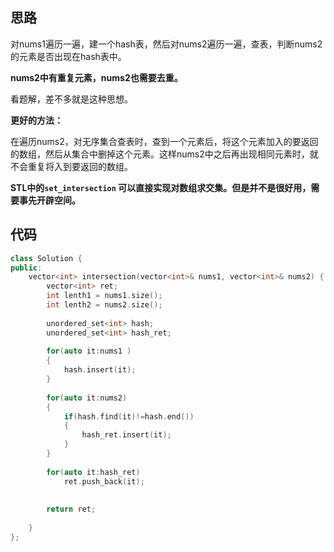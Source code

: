 ## 思路

对nums1遍历一遍，建一个hash表，然后对nums2遍历一遍，查表，判断nums2的元素是否出现在hash表中。

**nums2中有重复元素，nums2也需要去重。**

看题解，差不多就是这种思想。



**更好的方法：**

在遍历nums2，对无序集合查表时，查到一个元素后，将这个元素加入的要返回的数组，然后从集合中删掉这个元素。这样nums2中之后再出现相同元素时，就不会重复将入到要返回的数组。

**STL中的` set_intersection ` 可以直接实现对数组求交集。但是并不是很好用，需要事先开辟空间。**



## 代码

```c++
class Solution {
public:
    vector<int> intersection(vector<int>& nums1, vector<int>& nums2) {
        vector<int> ret;
        int lenth1 = nums1.size();
        int lenth2 = nums2.size();
        
        unordered_set<int> hash;
        unordered_set<int> hash_ret;
        
        for(auto it:nums1 )
        {
            hash.insert(it);
        }
        
        for(auto it:nums2)
        {
            if(hash.find(it)!=hash.end())
            {
                hash_ret.insert(it);
            }
        }
        
        for(auto it:hash_ret)
            ret.push_back(it);
        
        
        return ret;
        
    }
};
```

